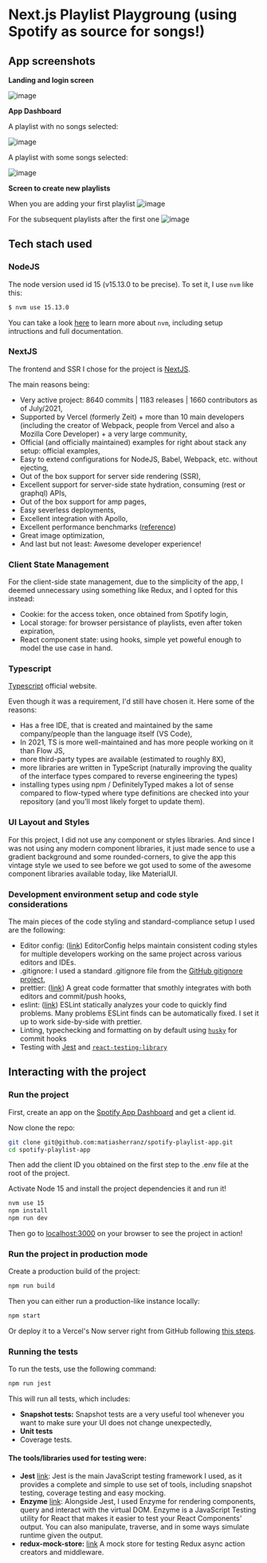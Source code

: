 # Next.js Playlist Playgroung (using Spotify as source for songs!)

## App screenshots

**Landing and login screen**

![image](https://user-images.githubusercontent.com/485403/124318378-f2a89a80-db4e-11eb-892e-e311ff301049.png)

**App Dashboard**

A playlist with no songs selected:

![image](https://user-images.githubusercontent.com/485403/124318450-0d7b0f00-db4f-11eb-98aa-23a367661ea4.png)

A playlist with some songs selected:

![image](https://user-images.githubusercontent.com/485403/124318334-e290bb00-db4e-11eb-875e-e3adc1a2044d.png)

**Screen to create new playlists**

When you are adding your first playlist
![image](https://user-images.githubusercontent.com/485403/124318174-9e9db600-db4e-11eb-9cf2-0eeb144e514c.png)

For the subsequent playlists after the first one
![image](https://user-images.githubusercontent.com/485403/124318637-4e732380-db4f-11eb-841a-65fe9dd2c7c7.png)


## Tech stach used

### NodeJS

The node version used id 15 (v15.13.0 to be precise). To set it, I use `nvm` like this:

```bash
$ nvm use 15.13.0
```

You can take a look [here](https://github.com/nvm-sh/nvm) to learn more about `nvm`, including setup intructions and full documentation.

### NextJS

The frontend and SSR I chose for the project is [NextJS](https://nextjs.org/).

The main reasons being:

- Very active project: 8640 commits | 1183 releases | 1660 contributors as of July/2021,
- Supported by Vercel (formerly Zeit) + more than 10 main developers (including the creator of Webpack, people from Vercel and also a Mozilla Core Developer) + a very large community,
- Official (and officially maintained) examples for right about stack any setup: official examples,
- Easy to extend configurations for NodeJS, Babel, Webpack, etc. without ejecting,
- Out of the box support for server side rendering (SSR),
- Excellent support for server-side state hydration, consuming (rest or graphql) APIs,
- Out of the box support for amp pages,
- Easy severless deployments,
- Excellent integration with Apollo,
- Excellent performance benchmarks ([reference](https://blog.logrocket.com/next-js-vs-create-react-app))
- Great image optimization,
- And last but not least: Awesome developer experience!

### Client State Management

For the client-side state management, due to the simplicity of the app, I deemed unnecessary using something like Redux, and I opted for this instead:

- Cookie: for the access token, once obtained from Spotify login,
- Local storage: for browser persistance of playlists, even after token expiration,
- React component state: using hooks, simple yet poweful enough to model the use case in hand.

### Typescript

[Typescript](https://www.typescriptlang.org/) official website.

Even though it was a requirement, I'd still have chosen it. Here some of the reasons:

- Has a free IDE, that is created and maintained by the same company/people than the language itself (VS Code),
- In 2021, TS is more well-maintained and has more people working on it than Flow JS,
- more third-party types are available (estimated to roughly 8X),
- more libraries are written in TypeScript (naturally improving the quality of the interface types compared to reverse engineering the types)
- installing types using npm / DefinitelyTyped makes a lot of sense compared to flow-typed where type definitions are checked into your repository (and you’ll most likely forget to update them).

### UI Layout and Styles

For this project, I did not use any component or styles libraries. And since I was not using any modern component libraries, it just made sence to use a gradient background and some rounded-corners, to give the app this vintage style we used to see before we got used to some of the awesome component libraries available today, like MaterialUI.

### Development environment setup and code style considerations

The main pieces of the code styling and standard-compliance setup I used are the following:

- Editor config: ([link](https://editorconfig.org/)) EditorConfig helps maintain consistent coding styles for multiple developers working on the same project across various editors and IDEs.
- .gitignore: I used a standard .gitignore file from the [GitHub gitignore project](https://github.com/github/gitignore/blob/master/Node.gitignore),
- prettier: ([link](https://prettier.io/)) A great code formatter that smothly integrates with both editors and commit/push hooks,
- eslint: ([link](https://eslint.org/)) ESLint statically analyzes your code to quickly find problems. Many problems ESLint finds can be automatically fixed. I set it up to work side-by-side with prettier.
- Linting, typechecking and formatting on by default using [`husky`](https://github.com/typicode/husky) for commit hooks
- Testing with [Jest](https://jestjs.io/) and [`react-testing-library`](https://testing-library.com/docs/react-testing-library/intro)

## Interacting with the project

### Run the project

First, create an app on the [Spotify App Dashboard](https://developer.spotify.com/dashboard/applications) and get a client id.

Now clone the repo:

```sh
git clone git@github.com:matiasherranz/spotify-playlist-app.git
cd spotify-playlist-app
```

Then add the client ID you obtained on the first step to the .env file at the root of the project.

Activate Node 15 and install the project dependencies it and run it!

```sh
nvm use 15
npm install
npm run dev
```

Then go to [localhost:3000](localhost:3000) on your browser to see the project in action!

### Run the project in production mode

Create a production build of the project:

```bash
npm run build
```

Then you can either run a production-like instance locally:

```bash
npm start
```

Or deploy it to a Vercel's Now server right from GitHub following [this steps](https://nextjs.org/docs/deployment).

### Running the tests

To run the tests, use the following command:

```bash
npm run jest
```

This will run all tests, which includes:

- **Snapshot tests:** Snapshot tests are a very useful tool whenever you want to make sure your UI does not change unexpectedly,
- **Unit tests**
- Coverage tests.

#### The tools/libraries used for testing were:

- **Jest** [link](https://jestjs.io/): Jest is the main JavaScript testing framework I used, as it provides a complete and simple to use set of tools, including snapshot testing, coverage testing and easy mocking.
- **Enzyme** [link](https://enzymejs.github.io/enzyme/): Alongside Jest, I used Enzyme for rendering components, query and interact with the virtual DOM. Enzyme is a JavaScript Testing utility for React that makes it easier to test your React Components' output. You can also manipulate, traverse, and in some ways simulate runtime given the output.
- **redux-mock-store:** [link](https://github.com/reduxjs/redux-mock-store) A mock store for testing Redux async action creators and middleware.

